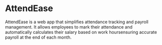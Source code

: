 # AttendEase
AttendEase is a web app that simplifies attendance tracking and payroll management. It allows employees to mark their attendance and automatically calculates their salary based on work hoursensuring accurate payroll at the end of each month.
